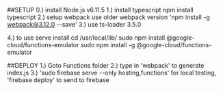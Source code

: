 ##SETUP
0.) install Node.js v6.11.5
1.) install typescript
npm install typescript
2.) setup webpack
use older webpack version
'npm install -g webpack@3.12.0 --save'
3.) use ts-loader 3.5.0

4.) to use serve install
cd /usr/local/lib/
sudo npm install @google-cloud/functions-emulator
sudo npm install -g @google-cloud/functions-emulator

##DEPLOY
1.) Goto Functions folder
2.) type in 'webpack' to generate index.js
3.) 'sudo firebase serve --only hosting,functions' for local testing, 'firebase deploy' to send to firebase
